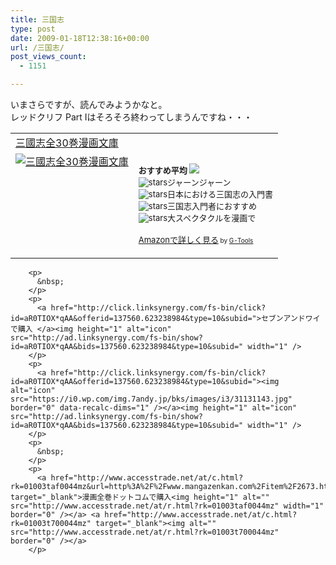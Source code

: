 ```yaml
---
title: 三国志
type: post
date: 2009-01-18T12:38:16+00:00
url: /三国志/
post_views_count:
  - 1151

---
```

いまさらですが、読んでみようかなと。  
レッドクリフ Part Iはそろそろ終わってしまうんですね・・・

<table cellpadding="5" border="0">
  <tr>
    <td colspan="2">
      <a href="http://www.amazon.co.jp/%E4%B8%89%E5%9C%8B%E5%BF%97%E5%85%A830%E5%B7%BB%E6%BC%AB%E7%94%BB%E6%96%87%E5%BA%AB/dp/4267890013%3FSubscriptionId%3D0G91FPYVW6ZGWBH4Y9G2%26tag%3Dkonnokiyotaka-22%26linkCode%3Dxm2%26camp%3D2025%26creative%3D165953%26creativeASIN%3D4267890013" target="_blank">三國志全30巻漫画文庫</a><img height="1" alt="" src="http://www.assoc-amazon.jp/e/ir?t=konnokiyotaka-22&l=ur2&o=9" width="1" border="0" />
    </td>
  </tr>
  
  <tr>
    <td valign="top">
      <a href="http://www.amazon.co.jp/%E4%B8%89%E5%9C%8B%E5%BF%97%E5%85%A830%E5%B7%BB%E6%BC%AB%E7%94%BB%E6%96%87%E5%BA%AB/dp/4267890013%3FSubscriptionId%3D0G91FPYVW6ZGWBH4Y9G2%26tag%3Dkonnokiyotaka-22%26linkCode%3Dxm2%26camp%3D2025%26creative%3D165953%26creativeASIN%3D4267890013" target="_blank"><img alt="三國志全30巻漫画文庫" src="https://i2.wp.com/ecx.images-amazon.com/images/I/61VZA3PFSML._SL160_.jpg" border="0" data-recalc-dims="1" /></a>
    </td>
    <td valign="top">
      <font size="-1"><br /><strong>おすすめ平均</strong> <img src="https://i1.wp.com/g-images.amazon.com/images/G/01/detail/stars-5-0.gif" data-recalc-dims="1" /><br /><img alt="stars" src="https://i1.wp.com/g-images.amazon.com/images/G/01/detail/stars-5-0.gif" data-recalc-dims="1" />ジャーンジャーン<br /><img alt="stars" src="https://i1.wp.com/g-images.amazon.com/images/G/01/detail/stars-5-0.gif" data-recalc-dims="1" />日本における三国志の入門書<br /><img alt="stars" src="https://i1.wp.com/g-images.amazon.com/images/G/01/detail/stars-5-0.gif" data-recalc-dims="1" />三国志入門者におすすめ<br /><img alt="stars" src="https://i1.wp.com/g-images.amazon.com/images/G/01/detail/stars-5-0.gif" data-recalc-dims="1" />大スペクタクルを漫画で</p>
      <p>
        <a href="http://www.amazon.co.jp/%E4%B8%89%E5%9C%8B%E5%BF%97%E5%85%A830%E5%B7%BB%E6%BC%AB%E7%94%BB%E6%96%87%E5%BA%AB/dp/4267890013%3FSubscriptionId%3D0G91FPYVW6ZGWBH4Y9G2%26tag%3Dkonnokiyotaka-22%26linkCode%3Dxm2%26camp%3D2025%26creative%3D165953%26creativeASIN%3D4267890013" target="_blank">Amazonで詳しく見る</a></font><font size="-2"> by <a href="http://www.goodpic.com/mt/aws/index.html">G-Tools</a></font></td> </tr> </tbody> </table> 
        
        <p>
          &nbsp;
        </p>
        <p>
          <a href="http://click.linksynergy.com/fs-bin/click?id=aR0TIOX*qAA&offerid=137560.623238984&type=10&subid=">セブンアンドワイで購入 </a><img height="1" alt="icon" src="http://ad.linksynergy.com/fs-bin/show?id=aR0TIOX*qAA&bids=137560.623238984&type=10&subid=" width="1" />
        </p>
        <p>
          <a href="http://click.linksynergy.com/fs-bin/click?id=aR0TIOX*qAA&offerid=137560.623238984&type=10&subid="><img alt="icon" src="https://i0.wp.com/img.7andy.jp/bks/images/i3/31131143.jpg" border="0" data-recalc-dims="1" /></a><img height="1" alt="icon" src="http://ad.linksynergy.com/fs-bin/show?id=aR0TIOX*qAA&bids=137560.623238984&type=10&subid=" width="1" />
        </p>
        <p>
          &nbsp;
        </p>
        <p>
          <a href="http://www.accesstrade.net/at/c.html?rk=01003taf0044mz&url=http%3A%2F%2Fwww.mangazenkan.com%2Fitem%2F2673.html" target="_blank">漫画全巻ドットコムで購入<img height="1" alt="" src="http://www.accesstrade.net/at/r.html?rk=01003taf0044mz" width="1" border="0" /></a> <a href="http://www.accesstrade.net/at/c.html?rk=01003t700044mz" target="_blank"><img alt="" src="http://www.accesstrade.net/at/r.html?rk=01003t700044mz" border="0" /></a>
        </p>